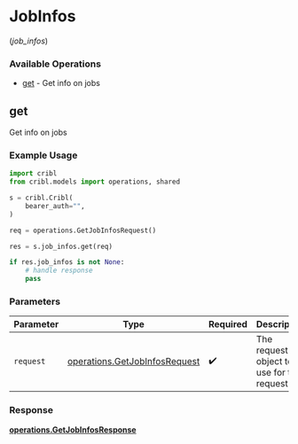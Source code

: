 # JobInfos
(*job_infos*)

### Available Operations

* [get](#get) - Get info on jobs

## get

Get info on jobs

### Example Usage

```python
import cribl
from cribl.models import operations, shared

s = cribl.Cribl(
    bearer_auth="",
)

req = operations.GetJobInfosRequest()

res = s.job_infos.get(req)

if res.job_infos is not None:
    # handle response
    pass
```

### Parameters

| Parameter                                                                      | Type                                                                           | Required                                                                       | Description                                                                    |
| ------------------------------------------------------------------------------ | ------------------------------------------------------------------------------ | ------------------------------------------------------------------------------ | ------------------------------------------------------------------------------ |
| `request`                                                                      | [operations.GetJobInfosRequest](../../models/operations/getjobinfosrequest.md) | :heavy_check_mark:                                                             | The request object to use for the request.                                     |


### Response

**[operations.GetJobInfosResponse](../../models/operations/getjobinfosresponse.md)**

